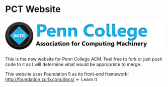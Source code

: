 PCT Website
============================================

![PCT ACM Logo](https://raw.githubusercontent.com/Driste/pctacmwebsite/master/img/ACM%20Logo.png)

This is the new website for Penn College ACM.
Feel free to fork or just push code to it as I will determine what would be appropriate to merge.

This website uses Foundation 5 as its front-end framework!
<http://foundation.zurb.com/docs/> <- Learn It
